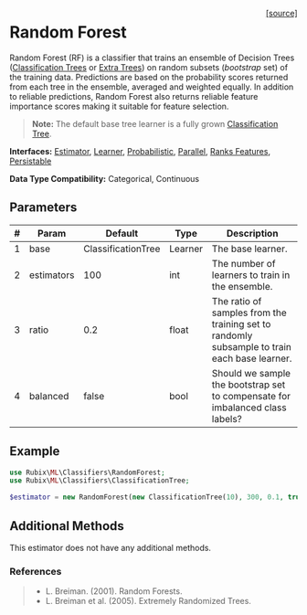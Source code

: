 <span style="float:right;"><a href="https://github.com/RubixML/ML/blob/master/src/Classifiers/RandomForest.php">[source]</a></span>

# Random Forest
Random Forest (RF) is a classifier that trains an ensemble of Decision Trees ([Classification Trees](classification-tree.md) or [Extra Trees](extra-tree-classifier.md)) on random subsets (*bootstrap* set) of the training data. Predictions are based on the probability scores returned from each tree in the ensemble, averaged and weighted equally. In addition to reliable predictions, Random Forest also returns reliable feature importance scores making it suitable for feature selection.

> **Note:** The default base tree learner is a fully grown [Classification Tree](classification-tree.md).

**Interfaces:** [Estimator](../estimator.md), [Learner](../learner.md), [Probabilistic](../probabilistic.md), [Parallel](../parallel.md), [Ranks Features](../ranks-features.md), [Persistable](../persistable.md)

**Data Type Compatibility:** Categorical, Continuous

## Parameters
| # | Param | Default | Type | Description |
|---|---|---|---|---|
| 1 | base | ClassificationTree | Learner | The base learner. |
| 2 | estimators | 100 | int | The number of learners to train in the ensemble. |
| 3 | ratio | 0.2 | float | The ratio of samples from the training set to randomly subsample to train each base learner. |
| 4 | balanced | false | bool | Should we sample the bootstrap set to compensate for imbalanced class labels? |

## Example
```php
use Rubix\ML\Classifiers\RandomForest;
use Rubix\ML\Classifiers\ClassificationTree;

$estimator = new RandomForest(new ClassificationTree(10), 300, 0.1, true);
```

## Additional Methods
This estimator does not have any additional methods.

### References
>- L. Breiman. (2001). Random Forests.
>- L. Breiman et al. (2005). Extremely Randomized Trees.